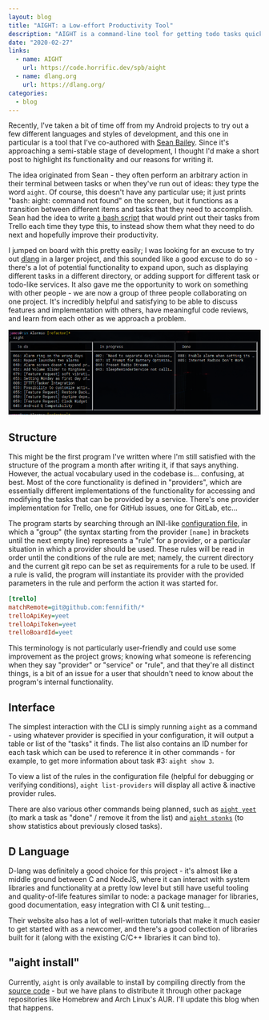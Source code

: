 ```yaml
---
layout: blog
title: "AIGHT: a Low-effort Productivity Tool"
description: "AIGHT is a command-line tool for getting todo tasks quickly."
date: "2020-02-27"
links:
  - name: AIGHT
    url: https://code.horrific.dev/spb/aight
  - name: dlang.org
    url: https://dlang.org/
categories:
  - blog
---
```


Recently, I've taken a bit of time off from my Android projects to try out a few
different languages and styles of development, and this one in particular is a
tool that I've co-authored with [Sean Bailey](https://www.spb.li/). Since it's
approaching a semi-stable stage of development, I thought I'd make a short post
to highlight its functionality and our reasons for writing it.

The idea originated from Sean - they often perform an arbitrary action in their
terminal between tasks or when they've run out of ideas: they type the word
`aight`. Of course, this doesn't have any particular use; it just prints "bash:
aight: command not found" on the screen, but it functions as a transition
between different items and tasks that they need to accomplish. Sean had the
idea to write [a bash script](https://code.horrific.dev/spb/aight/src/commit/c6fab72a6019fc1ea2ef0219c793950cf74ab69a/AIGHT.sh)
that would print out their tasks from Trello each time they type this, to
instead show them what they need to do next and hopefully improve their
productivity.

I jumped on board with this pretty easily; I was looking for an excuse to try
out [dlang](https://dlang.org/) in a larger project, and this sounded like a
good excuse to do so - there's a lot of potential functionality to expand upon,
such as displaying different tasks in a different directory, or adding support
for different task or todo-like services. It also gave me the opportunity to
work on something with other people - we are now a group of three people
collaborating on one project. It's incredibly helpful and satisfying to be able
to discuss features and implementation with others, have meaningful code
reviews, and learn from each other as we approach a problem.

![A terminal screen with AIGHT displaying a list of all the annoying bugs I need to fix.](/images/blogs/aight-terminal.png)

## Structure

This might be the first program I've written where I'm still satisfied with the
structure of the program a month after writing it, if that says anything.
However, the actual vocabulary used in the codebase is... confusing, at best.
Most of the core functionality is defined in "providers", which are essentially
different implementations of the functionality for accessing and modifying the
tasks that can be provided by a service. There's one provider implementation for
Trello, one for GitHub issues, one for GitLab, etc...

The program starts by searching through an INI-like
[configuration file](https://code.horrific.dev/spb/aight#user-content-configuration), in
which a "group" (the syntax starting from the provider `[name]` in brackets
until the next empty line) represents a "rule" for a provider, or a particular
situation in which a provider should be used. These rules will be read in order
until the conditions of the rule are met; namely, the current directory and the
current git repo can be set as requirements for a rule to be used. If a rule is
valid, the program will instantiate its provider with the provided parameters in
the rule and perform the action it was started for.

```ini
[trello]
matchRemote=git@github.com:fennifith/*
trelloApiKey=yeet
trelloApiToken=yeet
trelloBoardId=yeet
```

This terminology is not particularly user-friendly and could use some
improvement as the project grows; knowing what someone is referencing when they
say "provider" or "service" or "rule", and that they're all distinct things, is
a bit of an issue for a user that shouldn't need to know about the program's
internal functionality.

## Interface

The simplest interaction with the CLI is simply running `aight` as a command -
using whatever provider is specified in your configuration, it will output a
table or list of the "tasks" it finds. The list also contains an ID number for
each task which can be used to reference it in other commands - for example, to
get more information about task #3: `aight show 3`.

To view a list of the rules in the configuration file (helpful for debugging or
verifying conditions), `aight list-providers` will display all active & inactive
provider rules.

There are also various other commands being planned, such as
[`aight yeet`](https://code.horrific.dev/spb/aight/issues/4) (to mark a task as
"done" / remove it from the list) and
[`aight stonks`](https://code.horrific.dev/spb/aight/issues/19) (to show
statistics about previously closed tasks).

## D Language

D-lang was definitely a good choice for this project - it's almost like a middle
ground between C and NodeJS, where it can interact with system libraries and
functionality at a pretty low level but still have useful tooling and
quality-of-life features similar to node: a package manager for libraries, good
documentation, easy integration with CI & unit testing...

Their website also has a lot of well-written tutorials that make it much easier
to get started with as a newcomer, and there's a good collection of libraries
built for it (along with the existing C/C++ libraries it can bind to).

## "aight install"

Currently, `aight` is only available to install by compiling directly from the
[source code](https://code.horrific.dev/spb/aight) - but we have plans to
distribute it through other package repositories like Homebrew and Arch Linux's
AUR. I'll update this blog when that happens.
